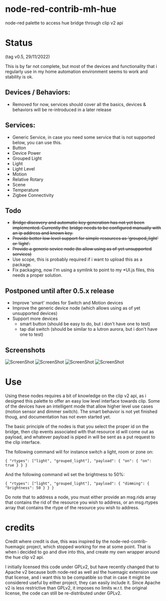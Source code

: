 # node-red-contrib-mh-hue
node-red palette to access hue bridge through clip v2 api

# Status
(tag v0.5, 29/11/2022)

This is by far not complete, but most of the devices and functionality that i regularly use
in my home automation environment seems to work and stability is ok.

## Devices / Behaviors:
- Removed for now, services should cover all the basics, devices & behaviors will be re-introduced in a later release

## Services:
- Generic Service, in case you need some service that is not supported below, you can use this.
- Button
- Device Power
- Grouped Light
- Light
- Light Level
- Motion
- Relative Rotary
- Scene
- Temperature
- Zigbee Connectivity

## Todo
- ~~Bridge discovery and automatic key generation has not yet been implemented. Currently the~~
  ~~bridge needs to be configured manually with an ip address and known key.~~
- ~~Provide better low level support for simple resources as 'grouped_light' or 'light'.~~
- ~~Provide a generic sevice node (to allow using as of yet unsupported services)~~
- Use scope, this is probably required if i want to upload this as a package.
- Fix packaging, now I'm using a symlink to point to my *UI.js files, this needs a proper solution.

## Postponed until after 0.5.x release
- Improve 'smart' modes for Switch and Motion devices
- Improve the generic device node (which allows using as of yet unsupported devices)
- Support more devices
  - smart button (should be easy to do, but i don't have one to test)
  - tap dial switch (should be similar to a lutron aurora, but i don't have one to test)

## Screenshots
![ScreenShot](screenshots/Screenshot%20from%202022-11-29%2000-29-23.png)
![ScreenShot](screenshots/Screenshot%20from%202022-11-29%2000-30-16.png)
![ScreenShot](screenshots/Screenshot%20from%202022-11-29%2000-30-58.png)
![ScreenShot](screenshots/Screenshot%20from%202022-11-29%2000-31-29.png)

# Use
Using these nodes requires a bit of knowledge on the clip v2 api, as i designed this palette
to offer an easy low level interface towards clip. Some of the devices have an intelligent mode
that allow higher level use cases (motion sensor and dimmer switch). The smart behavior is not
yet finished thoug, and documentation has not even started yet.

The basic principle of the nodes is that you select the proper id on the bridge, then clip events
associated with that resource id will come out as payload, and whatever payload is piped in
will be sent as a put request to the clip interface.

The following command will for instance switch a light, room or zone on:

```{ "rtypes": ["light", "grouped_light"], "payload": { "on": { "on": true } } }```

And the following command wil set the brightness to 50%:

```{ "rtypes": ["light", "grouped_light"], "payload": { "dimming": { "brightness": 50 } } }```

Do note that to address a node, you must either provide an msg.rids array that contains the rid
of the resource you wish to address, or an msg.rtypes array that contains the rtype of the resource
you wish to address.

# credits
Credit where credit is due, this was inspired by the node-red-contrib-huemagic project, which stopped working for me at some point.
That is when i decided to go and dive into this, and create my own wrapper around the hue clip v2 api.

I initially licensed this code under GPLv2, but have recently changed that to Apache v2 because both node-red as well asl the huemagic extension
use that license, and i want this to be compatible so that in case it might be considered useful by either project, they can easily include it.
Since Apache v2 is less restrictive than GPLv2, it imposes no limits w.r.t. the original license, the code can still be re-distributed under GPLv2.
